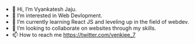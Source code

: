 - 👋 Hi, I’m Vyankatesh Jaju.
- 👀 I’m interested in Web Devlopment.
- 🌱 I’m currently learning React JS and leveling up in the field of webdev.
- 💞️ I’m looking to collaborate on websites through my skills.
- 📫 How to reach me https://twitter.com/venkiee_7

<!---
venkiee7/venkiee7 is a ✨ special ✨ repository because its `README.md` (this file) appears on your GitHub profile.
You can click the Preview link to take a look at your changes.
--->

